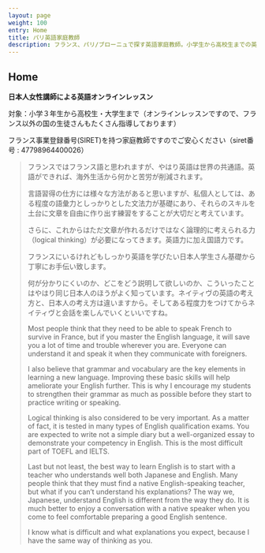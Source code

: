```yaml
---
layout: page
weight: 100
entry: Home
title: パリ英語家庭教師
description: フランス、パリ/ブローニュで探す英語家庭教師。小学生から高校生までの英語レッスン：英文法、英会話、英語エッセイ、資格試験（英検/TOEFL/IB/SAT/IELTS/TOEIC)
---
```


## Home

**日本人女性講師による英語オンラインレッスン**

対象：小学３年生から高校生・大学生まで（オンラインレッスンですので、フランス以外の国の生徒さんもたくさん指導しております）

フランス事業登録番号(SIRET)を持つ家庭教師ですのでご安心ください（siret番号 : 47798964400026）

>フランスではフランス語と思われますが、やはり英語は世界の共通語。英語ができれば、海外生活から何かと苦労が削減されます。
> 
> 言語習得の仕方には様々な方法があると思いますが、私個人としては、ある程度の語彙力としっかりとした文法力が基礎にあり、それらのスキルを土台に文章を自由に作り出す練習をすることが大切だと考えています。
> 
> さらに、これからはただ文章が作れるだけではなく論理的に考えられる力（logical thinking）が必要になってきます。英語力に加え国語力です。
> 
> フランスにいるけれどもしっかり英語を学びたい日本人学生さん基礎から丁寧にお手伝い致します。
> 
> 何が分かりにくいのか、どこをどう説明して欲しいのか、こういったことはやはり同じ日本人のほうがよく知っています。ネイティヴの英語の考え方と、日本人の考え方は違いますから。そしてある程度力をつけてからネイティヴと会話を楽しんでいくといいですね。
> 
> Most people think that they need to be able to speak French to survive in France, but if you master the English language, it will save you a lot of time and trouble wherever you are. Everyone can understand it and speak it when they communicate with foreigners.
> 
> I also believe that grammar and vocabulary are the key elements in learning a new language. Improving these basic skills will help ameliorate your English further. This is why I encourage my students to strengthen their grammar as much as possible before they start to practice writing or speaking.   
>
> Logical thinking is also considered to be very important. As a matter of fact, it is tested in many types of English qualification exams. You are expected to write not a simple diary but a well-organized essay to demonstrate your competency in English. This is the most difficult part of TOEFL and IELTS.
>
> Last but not least, the best way to learn English is to start with a teacher who understands well both Japanese and English. Many people think that they must find a native English-speaking teacher, but what if you can’t understand his explanations? The way we, Japanese, understand English is different from the way they do. It is much better to enjoy a conversation with a native speaker when you come to feel comfortable preparing a good English sentence.
>
> I know what is difficult and what explanations you expect, because I have the same way of thinking as you.
